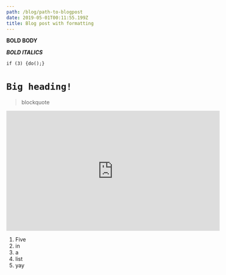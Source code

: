 ```yaml
---
path: /blog/path-to-blogpost
date: 2019-05-01T00:11:55.199Z
title: Blog post with formatting
---
```

**BOLD BODY** 

_**BOLD ITALICS**_

`if (3) {do();}`

# `Big heading!`

> blockquote

<iframe width="560" height="315" src="https://www.youtube.com/embed/4n0xNbfJLR8" frameborder="0" allowfullscreen></iframe>

1. Five
2. in
3. a
4. list
5. yay
